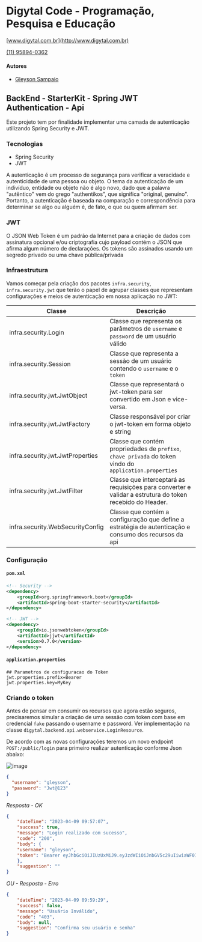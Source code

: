 # Digytal Code - Programação, Pesquisa e Educação
[www.digytal.com.br](http://www.digytal.com.br)

[(11) 95894-0362](https://api.whatsapp.com/send?phone=5511958940362)


#### Autores
- [Gleyson Sampaio](https://github.com/glysns)

## BackEnd - StarterKit - Spring JWT Authentication - Api

Este projeto tem por finalidade implementar uma camada de autenticação utilizando Spring Security e JWT.

### Tecnologias

* Spring Security
* JWT

A autenticação é um processo de segurança para verificar a veracidade e autenticidade de uma pessoa ou objeto. O tema da autenticação de um indivíduo, entidade ou objeto não é algo novo, dado que a palavra "autêntico" vem do grego "authentikos", que significa "original, genuíno". Portanto, a autenticação é baseada na comparação e correspondência para determinar se algo ou alguém é, de fato, o que ou quem afirmam ser.

### JWT

O JSON Web Token é um padrão da Internet para a criação de dados com assinatura opcional e/ou criptografia cujo payload contém o JSON que afirma algum número de declarações. Os tokens são assinados usando um segredo privado ou uma chave pública/privada

### Infraestrutura

Vamos começar pela criação dos pacotes `infra.security`, `infra.security.jwt` que terão o papel de agrupar classes que representam configurações e meios de autenticação em nossa aplicação no JWT:

| Classe                           | Descrição                                                                                                                      |
|----------------------------------|--------------------------------------------------------------------------------------------------------------------------------|
| infra.security.Login             | Classe que representa os parâmetros de `username` e  `password` de um usuário válido                                           |
| infra.security.Session           | Classe que representa a sessão de um usuário contendo o `username` e o `token`                                                 |
| infra.security.jwt.JwtObject     | Classe que representará o jwt-token para ser convertido em Json e vice-versa.                                                  |
| infra.security.jwt.JwtFactory    | Classe responsável por criar o jwt-token em forma objeto e string                                                              |
| infra.security.jwt.JwtProperties | Classe que contém propriedades de `prefixo`, `chave privada` do token vindo do `application.properties` |
| infra.security.jwt.JwtFilter     | Classe que interceptará as requisições para converter e validar a estrutura do token recebido do Header.                       |
| infra.security.WebSecurityConfig | Classe que contém a configuração que define a estratégia de autenticação e consumo dos recursos da api                         |

### Configuração

#### **`pom.xml`**
```xml
<!-- Security -->
<dependency>
    <groupId>org.springframework.boot</groupId>
    <artifactId>spring-boot-starter-security</artifactId>
</dependency>

<!-- JWT -->
<dependency>
    <groupId>io.jsonwebtoken</groupId>
    <artifactId>jjwt</artifactId>
    <version>0.7.0</version>
</dependency>
```

#### **`application.properties`**
```shell
## Parametros de configuracao do Token
jwt.properties.prefix=Bearer
jwt.properties.key=MyKey
```

### Criando o token

Antes de pensar em consumir os recursos que agora estão seguros, precisaremos simular a criação de uma sessão com token com base em credencial `fake` passando o username e password. Ver implementação na classe `digytal.backend.api.webservice.LoginResource`.

De acordo com as novas configurações teremos um novo endpoint `POST:/public/login` para primeiro realizar autenticação conforme Json abaixo:

![image](https://github.com/glysns/backend-stater-kit/blob/main/spring/springboot-crud-api/src/main/resources/img/login.png)
```json
{
  "username": "gleyson",
  "password": "Jwt@123"
}
```

*Resposta - OK*
```json
{
    "dateTime": "2023-04-09 09:57:07",
    "success": true,
    "message": "Login realizado com sucesso",
    "code": "200",
    "body": {
    "username": "gleyson",
    "token": "Bearer eyJhbGciOiJIUzUxMiJ9.eyJzdWIiOiJnbGV5c29uIiwiaWF0IjoxNjgxMDQ1MDI3LCJleHAiOjE2ODEwNTk0MjcsImF1dGhvcml0aWVzIjpbIlJPTEVfVVNFUl9BRE1JTiJdfQ.EncVeV-H1nm2ug9-lllGmVR_cK71u6yNZjaQJHyPzhBqEH9NMKeFlUGH_kaSr1J_DP3TRzV77_C7y1-dBL2oxA"
    },
    "suggestion": ""
}
```

*OU - Resposta - Erro*
```json
{
    "dateTime": "2023-04-09 09:59:29",
    "success": false,
    "message": "Usuário Inválido",
    "code": "403",
    "body": null,
    "suggestion": "Confirma seu usuário e senha"
}
```

